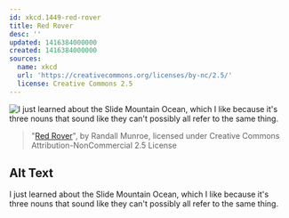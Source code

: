 ```yaml
---
id: xkcd.1449-red-rover
title: Red Rover
desc: ''
updated: 1416384000000
created: 1416384000000
sources:
  name: xkcd
  url: 'https://creativecommons.org/licenses/by-nc/2.5/'
  license: Creative Commons 2.5
---
```

![I just learned about the Slide Mountain Ocean, which I like because it's three nouns that sound like they can't possibly all refer to the same thing.](https://imgs.xkcd.com/comics/red_rover.png)
> "[Red Rover](https://xkcd.com/1449/)", by Randall Munroe, licensed under Creative Commons Attribution-NonCommercial 2.5 License

## Alt Text
I just learned about the Slide Mountain Ocean, which I like because it's three nouns that sound like they can't possibly all refer to the same thing.
